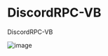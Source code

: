 # DiscordRPC-VB
DiscordRPC-VB

![image](https://user-images.githubusercontent.com/74623428/210033025-a415ef60-58e1-4673-a65a-ef6224eae70a.png)
